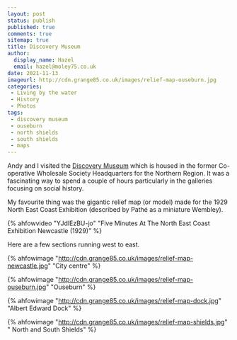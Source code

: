 ```yaml
---
layout: post
status: publish
published: true
comments: true
sitemap: true
title: Discovery Museum
author:
  display_name: Hazel
  email: hazel@moley75.co.uk
date: 2021-11-13
imageurl: http://cdn.grange85.co.uk/images/relief-map-ouseburn.jpg
categories:
 - Living by the water
 - History
 - Photos
tags:
 - discovery museum
 - ouseburn
 - north shields
 - south shields
 - maps
---
```

Andy and I visited the [Discovery Museum](https://discoverymuseum.org.uk/) which is housed in the former Co-operative Wholesale Society Headquarters for the Northern Region. It was a fascinating way to spend a couple of hours particularly in the galleries focusing on social history.

My favourite thing was the gigantic relief map (or model) made for the 1929 North East Coast Exhibition (described by Pathé as a miniature Wembley).

{% ahfowvideo "YJdlEzBU-jo" "Five Minutes At The North East Coast Exhibition Newcastle (1929)" %}

Here are a few sections running west to east. 

{% ahfowimage "http://cdn.grange85.co.uk/images/relief-map-newcastle.jpg" "City centre" %}

{% ahfowimage "http://cdn.grange85.co.uk/images/relief-map-ouseburn.jpg" "Ouseburn" %}

{% ahfowimage "http://cdn.grange85.co.uk/images/relief-map-dock.jpg" "Albert Edward Dock" %}

{% ahfowimage "http://cdn.grange85.co.uk/images/relief-map-shields.jpg" " North and South Shields" %}

